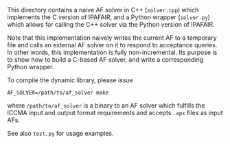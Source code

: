This directory contains a naive AF solver in C++ (`solver.cpp`) which implements
the C version of IPAFAIR, and a Python wrapper (`solver.py`) which allows for
calling the C++ solver via the Python version of IPAFAIR.

Note that this implementation naively writes the current AF to a temporary file
and calls an external AF solver on it to respond to acceptance queries.
In other words, this implementation is fully non-incremental. Its purpose is to
show how to build a C-based AF solver, and write a corresponding Python wrapper.

To compile the dynamic library, please issue

`AF_SOLVER=/path/to/af_solver make`

where `/path/to/af_solver` is a binary to an AF solver which fulfills the ICCMA
input and output format requirements and accepts `.apx` files as input AFs.

See also `test.py` for usage examples.